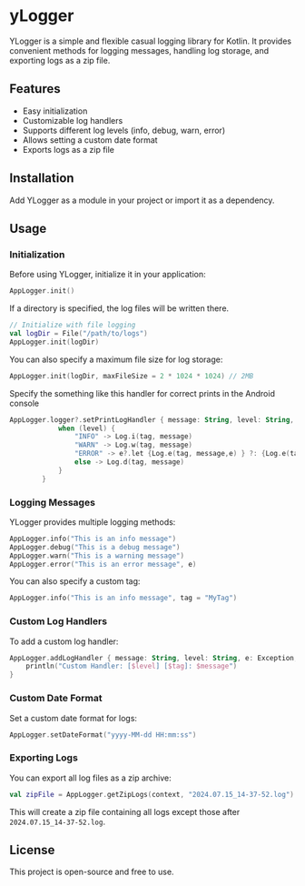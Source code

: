 # yLogger

YLogger is a simple and flexible casual logging library for Kotlin. It provides convenient methods for logging messages, handling log storage, and exporting logs as a zip file.

## Features
- Easy initialization
- Customizable log handlers
- Supports different log levels (info, debug, warn, error)
- Allows setting a custom date format
- Exports logs as a zip file

## Installation
Add YLogger as a module in your project or import it as a dependency.

## Usage

### Initialization
Before using YLogger, initialize it in your application:

```kotlin
AppLogger.init()
```

If a directory is specified, the log files will be written there.

```kotlin
// Initialize with file logging
val logDir = File("/path/to/logs")
AppLogger.init(logDir)
```

You can also specify a maximum file size for log storage:

```kotlin
AppLogger.init(logDir, maxFileSize = 2 * 1024 * 1024) // 2MB
```

Specify the something like this handler for correct prints in the Android console

```kotlin
AppLogger.logger?.setPrintLogHandler { message: String, level: String, e: Exception, tag: String ->
			when (level) {
				"INFO" -> Log.i(tag, message)
				"WARN" -> Log.w(tag, message)
				"ERROR" -> e?.let {Log.e(tag, message,e) } ?: {Log.e(tag, message)}
				else -> Log.d(tag, message)
			}
		}
```

### Logging Messages
YLogger provides multiple logging methods:

```kotlin
AppLogger.info("This is an info message")
AppLogger.debug("This is a debug message")
AppLogger.warn("This is a warning message")
AppLogger.error("This is an error message", e)
```

You can also specify a custom tag:

```kotlin
AppLogger.info("This is an info message", tag = "MyTag")
```

### Custom Log Handlers
To add a custom log handler:

```kotlin
AppLogger.addLogHandler { message: String, level: String, e: Exception, tag: String ->
    println("Custom Handler: [$level] [$tag]: $message")
}
```

### Custom Date Format
Set a custom date format for logs:

```kotlin
AppLogger.setDateFormat("yyyy-MM-dd HH:mm:ss")
```

### Exporting Logs
You can export all log files as a zip archive:

```kotlin
val zipFile = AppLogger.getZipLogs(context, "2024.07.15_14-37-52.log")
```

This will create a zip file containing all logs except those after `2024.07.15_14-37-52.log`.

## License
This project is open-source and free to use.

